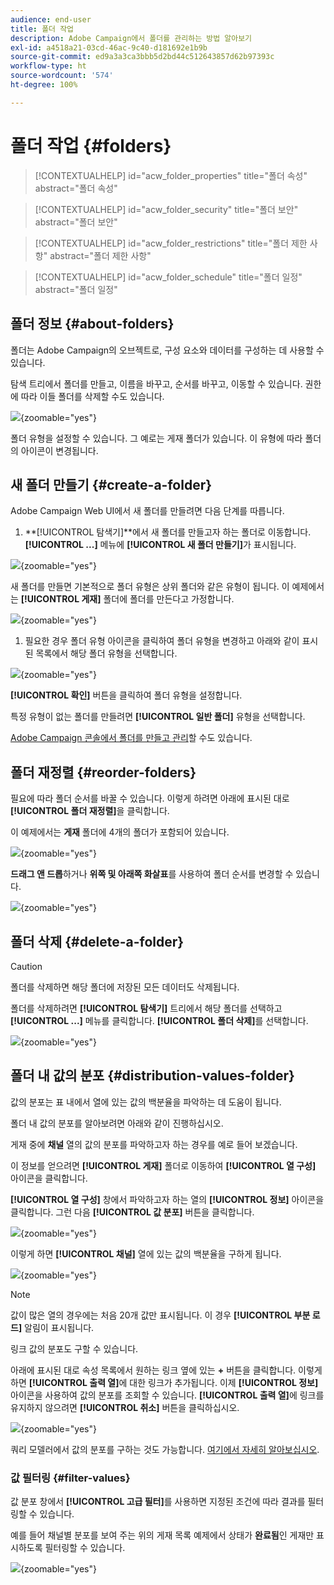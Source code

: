 ```yaml
---
audience: end-user
title: 폴더 작업
description: Adobe Campaign에서 폴더를 관리하는 방법 알아보기
exl-id: a4518a21-03cd-46ac-9c40-d181692e1b9b
source-git-commit: ed9a3a3ca3bbb5d2bd44c512643857d62b97393c
workflow-type: ht
source-wordcount: '574'
ht-degree: 100%

---
```


# 폴더 작업 {#folders}

>[!CONTEXTUALHELP]
>id="acw_folder_properties"
>title="폴더 속성"
>abstract="폴더 속성"

>[!CONTEXTUALHELP]
>id="acw_folder_security"
>title="폴더 보안"
>abstract="폴더 보안"

>[!CONTEXTUALHELP]
>id="acw_folder_restrictions"
>title="폴더 제한 사항"
>abstract="폴더 제한 사항"

>[!CONTEXTUALHELP]
>id="acw_folder_schedule"
>title="폴더 일정"
>abstract="폴더 일정"

## 폴더 정보 {#about-folders}

폴더는 Adobe Campaign의 오브젝트로, 구성 요소와 데이터를 구성하는 데 사용할 수 있습니다.

탐색 트리에서 폴더를 만들고, 이름을 바꾸고, 순서를 바꾸고, 이동할 수 있습니다. 권한에 따라 이들 폴더를 삭제할 수도 있습니다.

![](assets/folders.png){zoomable="yes"}

폴더 유형을 설정할 수 있습니다. 그 예로는 게재 폴더가 있습니다.
이 유형에 따라 폴더의 아이콘이 변경됩니다.

## 새 폴더 만들기 {#create-a-folder}

Adobe Campaign Web UI에서 새 폴더를 만들려면 다음 단계를 따릅니다.

1. **[!UICONTROL 탐색기]**에서 새 폴더를 만들고자 하는 폴더로 이동합니다.
**[!UICONTROL ...]** 메뉴에 **[!UICONTROL 새 폴더 만들기]**&#x200B;가 표시됩니다.

![](assets/folder_create.png){zoomable="yes"}

새 폴더를 만들면 기본적으로 폴더 유형은 상위 폴더와 같은 유형이 됩니다. 이 예제에서는 **[!UICONTROL 게재]** 폴더에 폴더를 만든다고 가정합니다.

![](assets/folder_new.png){zoomable="yes"}

1. 필요한 경우 폴더 유형 아이콘을 클릭하여 폴더 유형을 변경하고 아래와 같이 표시된 목록에서 해당 폴더 유형을 선택합니다.

![](assets/folder_type.png){zoomable="yes"}

**[!UICONTROL 확인]** 버튼을 클릭하여 폴더 유형을 설정합니다.

특정 유형이 없는 폴더를 만들려면 **[!UICONTROL 일반 폴더]** 유형을 선택합니다.

[Adobe Campaign 콘솔에서 폴더를 만들고 관리](https://experienceleague.adobe.com/ko/docs/campaign/campaign-v8/config/configuration/folders-and-views)할 수도 있습니다.


## 폴더 재정렬 {#reorder-folders}

필요에 따라 폴더 순서를 바꿀 수 있습니다. 이렇게 하려면 아래에 표시된 대로 **[!UICONTROL 폴더 재정렬]**&#x200B;을 클릭합니다.

이 예제에서는 **게재** 폴더에 4개의 폴더가 포함되어 있습니다.

![](assets/folder-reorder.png){zoomable="yes"}

**드래그 앤 드롭**&#x200B;하거나 **위쪽 및 아래쪽 화살표**&#x200B;를 사용하여 폴더 순서를 변경할 수 있습니다.

![](assets/folder-draganddrop.png){zoomable="yes"}


## 폴더 삭제 {#delete-a-folder}

>[!CAUTION]
>
>폴더를 삭제하면 해당 폴더에 저장된 모든 데이터도 삭제됩니다.

폴더를 삭제하려면 **[!UICONTROL 탐색기]** 트리에서 해당 폴더를 선택하고 **[!UICONTROL ...]** 메뉴를 클릭합니다.
**[!UICONTROL 폴더 삭제]**&#x200B;를 선택합니다.

![](assets/folder_delete.png){zoomable="yes"}

## 폴더 내 값의 분포 {#distribution-values-folder}

값의 분포는 표 내에서 열에 있는 값의 백분율을 파악하는 데 도움이 됩니다.

폴더 내 값의 분포를 알아보려면 아래와 같이 진행하십시오.

게재 중에 **채널** 열의 값의 분포를 파악하고자 하는 경우를 예로 들어 보겠습니다.

이 정보를 얻으려면 **[!UICONTROL 게재]** 폴더로 이동하여 **[!UICONTROL 열 구성]** 아이콘을 클릭합니다.

**[!UICONTROL 열 구성]** 창에서 파악하고자 하는 열의 **[!UICONTROL 정보]** 아이콘을 클릭합니다. 그런 다음 **[!UICONTROL 값 분포]** 버튼을 클릭합니다.

![](assets/values_deliveries.png){zoomable="yes"}

이렇게 하면 **[!UICONTROL 채널]** 열에 있는 값의 백분율을 구하게 됩니다.

![](assets/values_percentage.png){zoomable="yes"}

>[!NOTE]
>
> 값이 많은 열의 경우에는 처음 20개 값만 표시됩니다. 이 경우 **[!UICONTROL 부분 로드]** 알림이 표시됩니다.

링크 값의 분포도 구할 수 있습니다.

아래에 표시된 대로 속성 목록에서 원하는 링크 옆에 있는 **+** 버튼을 클릭합니다. 이렇게 하면 **[!UICONTROL 출력 열]**&#x200B;에 대한 링크가 추가됩니다. 이제 **[!UICONTROL 정보]** 아이콘을 사용하여 값의 분포를 조회할 수 있습니다. **[!UICONTROL 출력 열]**&#x200B;에 링크를 유지하지 않으려면 **[!UICONTROL 취소]** 버튼을 클릭하십시오.

![](assets/values_link.png){zoomable="yes"}

쿼리 모델러에서 값의 분포를 구하는 것도 가능합니다. [여기에서 자세히 알아보십시오](../query/build-query.md#distribution-of-values-in-a-query).

### 값 필터링 {#filter-values}

값 분포 창에서 **[!UICONTROL 고급 필터]**&#x200B;를 사용하면 지정된 조건에 따라 결과를 필터링할 수 있습니다.

예를 들어 채널별 분포를 보여 주는 위의 게재 목록 예제에서 상태가 **완료됨**&#x200B;인 게재만 표시하도록 필터링할 수 있습니다.

![](assets/values_filter.png){zoomable="yes"}
